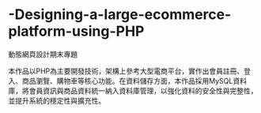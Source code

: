 # -Designing-a-large-ecommerce-platform-using-PHP
動態網頁設計期末專題

本作品以PHP為主要開發技術，架構上參考大型電商平台，實作出會員註冊、登入、商品瀏覽、購物車等核心功能。在資料儲存方面，本作品採用MySQL資料庫，將會員資訊與商品資料統一納入資料庫管理，以強化資料的安全性與完整性，並提升系統的穩定性與擴充性。
